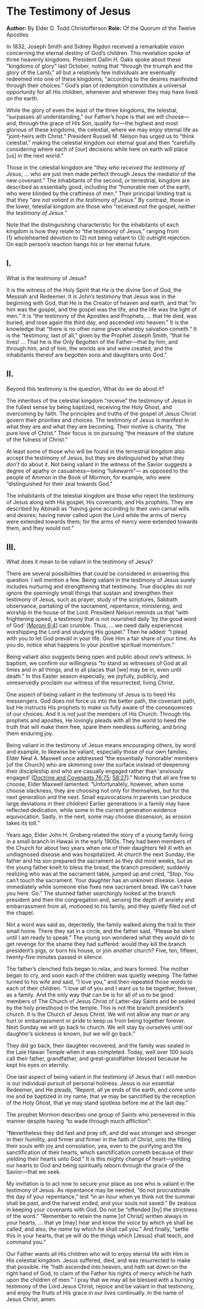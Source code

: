 # The Testimony of Jesus

**Author:** By Elder D. Todd Christofferson
**Role:** Of the Quorum of the Twelve Apostles

<a name="p1"></a>In 1832, Joseph Smith and Sidney Rigdon received a remarkable vision concerning the eternal destiny of God’s children. This revelation spoke of three heavenly kingdoms. President Dallin H. Oaks spoke about these “kingdoms of glory” last October, noting that “through the triumph and the glory of the Lamb,” all but a relatively few individuals are eventually redeemed into one of these kingdoms, “according to the desires manifested through their choices.” God’s plan of redemption constitutes a universal opportunity for all His children, whenever and wherever they may have lived on the earth.

<a name="p2"></a>While the glory of even the least of the three kingdoms, the telestial, “surpasses all understanding,” our Father’s hope is that we will choose—and, through the grace of His Son, qualify for—the highest and most glorious of these kingdoms, the celestial, where we may enjoy eternal life as “joint-heirs with Christ.” President Russell M. Nelson has urged us to “think celestial,” making the celestial kingdom our eternal goal and then “carefully considering where each of [our] decisions while here on earth will place [us] in the next world.”

<a name="p3"></a>Those in the celestial kingdom are “*they who received the testimony of Jesus*, … who are just men made perfect through Jesus the mediator of the new covenant.” The inhabitants of the second, or terrestrial, kingdom are described as essentially good, including the “honorable men of the earth, who were blinded by the craftiness of men.” Their principal limiting trait is that they “*are not valiant in the testimony of Jesus*.” By contrast, those in the lower, telestial kingdom are those who “received not the gospel, *neither the testimony of Jesus*.”

<a name="p4"></a>Note that the distinguishing characteristic for the inhabitants of each kingdom is how they relate to “the testimony of Jesus,” ranging from (1) wholehearted devotion to (2) not being valiant to (3) outright rejection. On each person’s reaction hangs his or her eternal future.

## I.

<a name="p5"></a>What is the testimony of Jesus?

<a name="p6"></a>It is the witness of the Holy Spirit that He is the divine Son of God, the Messiah and Redeemer. It is John’s testimony that Jesus was in the beginning with God, that He is the Creator of heaven and earth, and that “in him was the gospel, and the gospel was the life, and the life was the light of men.” It is “the testimony of the Apostles and Prophets, … that He died, was buried, and rose again the third day, and ascended into heaven.” It is the knowledge that “there is no other name given whereby salvation cometh.” It is the “testimony, last of all,” given by the Prophet Joseph Smith, “that he lives! … That he is the Only Begotten of the Father—that by him, and through him, and of him, the worlds are and were created, and the inhabitants thereof are begotten sons and daughters unto God.”

## II.

<a name="p7"></a>Beyond this testimony is the question, What do we do about it?

<a name="p8"></a>The inheritors of the celestial kingdom “receive” the testimony of Jesus in the fullest sense by being baptized, receiving the Holy Ghost, and overcoming by faith. The principles and truths of the gospel of Jesus Christ govern their priorities and choices. The testimony of Jesus is manifest in what they are and what they are becoming. Their motive is charity, “the pure love of Christ.” Their focus is on pursuing “the measure of the stature of the fulness of Christ.”

<a name="p9"></a>At least some of those who will be found in the terrestrial kingdom also accept the testimony of Jesus, but they are distinguished by what they *don’t* do about it. Not being valiant in the witness of the Savior suggests a degree of apathy or casualness—being “lukewarm”— as opposed to the people of Ammon in the Book of Mormon, for example, who were “distinguished for their zeal towards God.”

<a name="p10"></a>The inhabitants of the telestial kingdom are those who reject the testimony of Jesus along with His gospel, His covenants, and His prophets. They are described by Abinadi as “having gone according to their own carnal wills and desires; having never called upon the Lord while the arms of mercy were extended towards them; for the arms of mercy were extended towards them, and they would not.”

## III.

<a name="p11"></a>What does it mean to be valiant in the testimony of Jesus?

<a name="p12"></a>There are several possibilities that could be considered in answering this question. I will mention a few. Being valiant in the testimony of Jesus surely includes nurturing and strengthening that testimony. True disciples do not ignore the seemingly small things that sustain and strengthen their testimony of Jesus, such as prayer, study of the scriptures, Sabbath observance, partaking of the sacrament, repentance, ministering, and worship in the house of the Lord. President Nelson reminds us that “with frightening speed, a testimony that is not nourished daily ‘by the good word of God’ [[Moroni 6:4](https://www.churchofjesuschrist.org/study/scriptures/bofm/moro/6?lang=eng&id=p4#p4)] can crumble. Thus, … we need daily experiences worshipping the Lord and studying His gospel.” Then he added: “I plead with you to let God prevail in your life. Give Him a fair share of your time. As you do, notice what happens to your positive spiritual momentum.”

<a name="p13"></a>Being valiant also suggests being open and public about one’s witness. In baptism, we confirm our willingness “to stand as witnesses of God at all times and in all things, and in all places that [we] may be in, even until death.” In this Easter season especially, we joyfully, publicly, and unreservedly proclaim our witness of the resurrected, living Christ.

<a name="p14"></a>One aspect of being valiant in the testimony of Jesus is to heed His messengers. God does not force us into the better path, the covenant path, but He instructs His prophets to make us fully aware of the consequences of our choices. And it is not just the members of His Church. Through His prophets and apostles, He lovingly pleads with all the world to heed the truth that will make them free, spare them needless suffering, and bring them enduring joy.

<a name="p15"></a>Being valiant in the testimony of Jesus means encouraging others, by word and example, to likewise be valiant, especially those of our own families. Elder Neal A. Maxwell once addressed “the essentially ‘honorable’ members [of the Church] who are skimming over the surface instead of deepening their discipleship and who are casually engaged rather than ‘anxiously engaged’ [[Doctrine and Covenants 76:75](https://www.churchofjesuschrist.org/study/scriptures/dc-testament/dc/76?lang=eng&id=p75#p75); [58:27](https://www.churchofjesuschrist.org/study/scriptures/dc-testament/dc/58?lang=eng&id=p27#p27)].” Noting that all are free to choose, Elder Maxwell lamented: “Unfortunately, however, when some choose slackness, they are choosing not only for themselves, but for the next generation and the next. Small equivocations in parents can produce large deviations in their children! Earlier generations in a family may have reflected dedication, while some in the current generation evidence equivocation. Sadly, in the next, some may choose dissension, as erosion takes its toll.”

<a name="p16"></a>Years ago, Elder John H. Groberg related the story of a young family living in a small branch in Hawaii in the early 1900s. They had been members of the Church for about two years when one of their daughters fell ill with an undiagnosed disease and was hospitalized. At church the next Sunday, the father and his son prepared the sacrament as they did most weeks, but as the young father knelt to bless the bread, the branch president, suddenly realizing who was at the sacrament table, jumped up and cried, “Stop. You can’t touch the sacrament. Your daughter has an unknown disease. Leave immediately while someone else fixes new sacrament bread. We can’t have you here. Go.” The stunned father searchingly looked at the branch president and then the congregation and, sensing the depth of anxiety and embarrassment from all, motioned to his family, and they quietly filed out of the chapel.

<a name="p17"></a>Not a word was said as, dejectedly, the family walked along the trail to their small home. There they sat in a circle, and the father said, “Please be silent until I am ready to speak.” The young son wondered what they would do to get revenge for the shame they had suffered: would they kill the branch president’s pigs, or burn his house, or join another church? Five, ten, fifteen, twenty-five minutes passed in silence.

<a name="p24"></a>The father’s clenched fists began to relax, and tears formed. The mother began to cry, and soon each of the children was quietly weeping. The father turned to his wife and said, “I love you,” and then repeated those words to each of their children. “I love all of you and I want us to be together, forever, as a family. And the only way that can be is for all of us to be good members of The Church of Jesus Christ of Latter-day Saints and be sealed by the holy priesthood in the temple. This is not the branch president’s church. It is the Church of Jesus Christ. We will not allow any man or any hurt or embarrassment or pride to keep us from being together forever. Next Sunday we will go back to church. We will stay by ourselves until our daughter’s sickness is known, but we will go back.”

<a name="p18"></a>They did go back, their daughter recovered, and the family was sealed in the Laie Hawaii Temple when it was completed. Today, well over 100 souls call their father, grandfather, and great-grandfather blessed because he kept his eyes on eternity.

<a name="p19"></a>One last aspect of being valiant in the testimony of Jesus that I will mention is our individual pursuit of personal holiness. Jesus is our essential Redeemer, and He pleads, “Repent, all ye ends of the earth, and come unto me and be baptized in my name, that ye may be sanctified by the reception of the Holy Ghost, that ye may stand spotless before me at the last day.”

<a name="p20"></a>The prophet Mormon describes one group of Saints who persevered in this manner despite having “to wade through much affliction”:

<a name="p21"></a>“Nevertheless they did fast and pray oft, and did wax stronger and stronger in their humility, and firmer and firmer in the faith of Christ, unto the filling their souls with joy and consolation, yea, even to the purifying and the sanctification of their hearts, which sanctification cometh because of their yielding their hearts unto God.” It is this mighty change of heart—yielding our hearts to God and being spiritually reborn through the grace of the Savior—that we seek.

<a name="p22"></a>My invitation is to act now to secure your place as one who is valiant in the testimony of Jesus. As repentance may be needed, “do not procrastinate the day of your repentance,” lest “in an hour when ye think not the summer shall be past, and the harvest ended, and your souls not saved.” Be zealous in keeping your covenants with God. Do not be “offended [by] the strictness of the word.” “Remember to retain the name [of Christ] written always in your hearts, … that ye [may] hear and know *the voice* by which ye shall be called, and also, *the name* by which he shall call you.” And finally, “settle this in your hearts, that ye will do the things which [Jesus] shall teach, and command you.”

<a name="p23"></a>Our Father wants all His children who will to enjoy eternal life with Him in His celestial kingdom. Jesus suffered, died, and was resurrected to make that possible. He “hath ascended into heaven, and hath sat down on the right hand of God, to claim of the Father his rights of mercy which he hath upon the children of men.” I pray that we may all be blessed with a burning testimony of the Lord Jesus Christ, rejoice and be valiant in that testimony, and enjoy the fruits of His grace in our lives continually. In the name of Jesus Christ, amen.